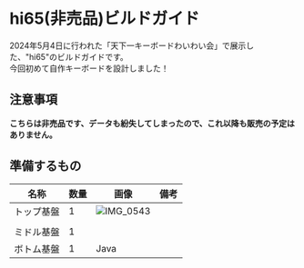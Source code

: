 # hi65(非売品)ビルドガイド
2024年5月4日に行われた「天下一キーボードわいわい会」で展示した、"hi65"のビルドガイドです。<br>
今回初めて自作キーボードを設計しました！<br>
## 注意事項
**こちらは非売品です、データも紛失してしまったので、これ以降も販売の予定はありません。**<br>
## 準備するもの
| 名称 | 数量 | 画像 | 備考 |
| --- | --- | --- | --- |
| トップ基盤  | 1 | ![IMG_0543](https://github.com/Kazusa2137/build-documents/assets/118288076/cfef7192-7332-49a5-8b06-ffcdce1e7c9f)
 |  |
| ミドル基盤  | 1 |  |  |
| ボトム基盤 | 1 |     Java |  |
